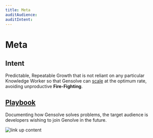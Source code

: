 ```yaml
---
title: Meta
auditAudience:
auditIntent:
---
```


# Meta

## Intent

Predictable, Repeatable Growth that is not reliant on any particular Knowledge Worker so that Gensolve can [scale](https://mastersofscale.com/) at the optimum rate, avoiding unproductive **Fire-Fighting**.

## [Playbook](./playbook/)

Documenting how Gensolve solves problems, the target audience is developers wishing to join Genolve in the future.

![link up content](https://drive.google.com/uc?id=1oQX5ZWoeVanE5Izp1wJeo7T64j_yVAcu)
